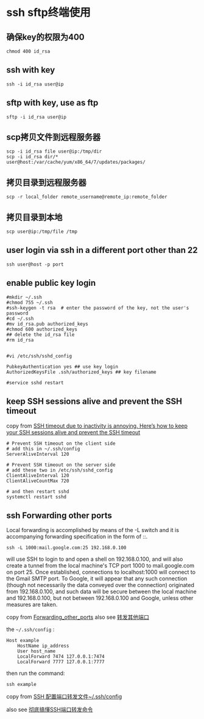 # ssh sftp终端使用

## 确保key的权限为400

```
chmod 400 id_rsa
```

## ssh with key

```
ssh -i id_rsa user@ip
```

## sftp with key, use as ftp

```
sftp -i id_rsa user@ip
```

## scp拷贝文件到远程服务器

```
scp -i id_rsa file user@ip:/tmp/dir
scp -i id_rsa dir/* user@host:/var/cache/yum/x86_64/7/updates/packages/
```

## 拷贝目录到远程服务器

```
scp -r local_folder remote_username@remote_ip:remote_folder
```

## 拷贝目录到本地

```
scp user@ip:/tmp/file /tmp
```

## user login via ssh in a different port other than 22

```
ssh user@host -p port
```

## enable public key login

``` shell
#mkdir ~/.ssh
#chmod 755 ~/.ssh
#ssh-keygen -t rsa  # enter the password of the key, not the user's password
#cd ~/.ssh
#mv id_rsa.pub authorized_keys
#chmod 600 authorized_keys
## delete the id_rsa file
#rm id_rsa


#vi /etc/ssh/sshd_config

PubkeyAuthentication yes ## use key login
AuthorizedKeysFile .ssh/authorized_keys ## key filename

#service sshd restart
```

## keep SSH sessions alive and prevent the SSH timeout
copy from [SSH timeout due to inactivity is annoying. Here’s how to keep your SSH sessions alive and prevent the SSH timeout](https://bjornjohansen.no/ssh-timeout)

``` shell
# Prevent SSH timeout on the client side
# add this in ~/.ssh/config
ServerAliveInterval 120

# Prevent SSH timeout on the server side
# add these two in /etc/ssh/sshd_config
ClientAliveInterval 120
ClientAliveCountMax 720

# and then restart sshd
systemctl restart sshd
```

## ssh Forwarding other ports

Local forwarding is accomplished by means of the -L switch and it is accompanying forwarding specification in the form of <tunnel port>:<destination address>:<destination port>.

``` shell
ssh -L 1000:mail.google.com:25 192.168.0.100
```
will use SSH to login to and open a shell on 192.168.0.100, and will also create a tunnel from the local machine's TCP port 1000 to mail.google.com on port 25.
Once established, connections to localhost:1000 will connect to the Gmail SMTP port. To Google,
it will appear that any such connection (though not necessarily the data conveyed over the connection) originated from 192.168.0.100,
and such data will be secure between the local machine and 192.168.0.100, but not between 192.168.0.100 and Google, unless other measures are taken.

copy from [Forwarding_other_ports](https://wiki.archlinux.org/title/OpenSSH#Forwarding_other_ports)
also see [转发其他端口](https://wiki.archlinux.org/title/OpenSSH_(%E7%AE%80%E4%BD%93%E4%B8%AD%E6%96%87))


the `~/.ssh/config` :

``` shell
Host example
    HostName ip_address
    User host_name
    LocalForward 7474 127.0.0.1:7474
    LocalForward 7777 127.0.0.1:7777
```
then run the command:

``` shell
ssh example
```
copy from [SSH 配置端口转发文件~/.ssh/config](https://www.codeleading.com/article/61621764082/)

also see [彻底搞懂SSH端口转发命令](https://zhuanlan.zhihu.com/p/148825449)
